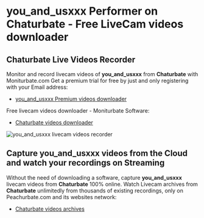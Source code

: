 # you_and_usxxx Performer on Chaturbate - Free LiveCam videos downloader

## Chaturbate Live Videos Recorder

Monitor and record livecam videos of **you_and_usxxx** from **Chaturbate** with Moniturbate.com
Get a premium trial for free by just and only registering with your Email address:
* [you_and_usxxx Premium videos downloader](https://moniturbate.com/request-demo-licence-key.html)

Free livecam videos downloader - Moniturbate Software:
* [Chaturbate videos downloader](https://moniturbate.com/moniturbate-download-software.html)

![you_and_usxxx livecam videos recorder](https://peachurnet.com/templates/moniturbate-software.png)


## Capture you_and_usxxx videos from the Cloud and watch your recordings on Streaming

Without the need of downloading a software, capture **you_and_usxxx** livecam videos from **Chaturbate** 100% online.
Watch Livecam archives from **Chaturbate** unlimitedly from thousands of existing recordings, only on Peachurbate.com and its websites network:
* [Chaturbate videos archives](https://peachurnet.com/)